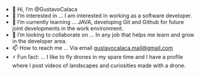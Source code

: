 - 👋 Hi, I’m @GustavoCalaca
- 👀 I’m interested in ... I am interested in working as a software developer.
- 🌱 I’m currently learning ... JAVA, developing Git and Github for future joint developments in the work environment.
- 💞️ I’m looking to collaborate on ...  In any job that helps me learn and grow in the developer area.
- 📫 How to reach me ... Via email gustavocalaca.mail@gmail.com
- ⚡ Fun fact: ... I like to fly drones in my spare time and I have a profile where I post videos of landscapes and curiosities made with a drone.


